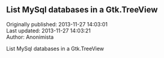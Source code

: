 ## List MySql databases in a Gtk.TreeView  
Originally published: 2013-11-27 14:03:01  
Last updated: 2013-11-27 14:03:21  
Author: Anonimista   
  
List MySql databases in a Gtk.TreeView